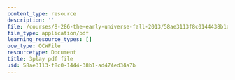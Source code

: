 ```yaml
---
content_type: resource
description: ''
file: /courses/8-286-the-early-universe-fall-2013/58ae3113f8c0144438b1ad474ed34a7b_OtJFD9HNnoc.pdf
file_type: application/pdf
learning_resource_types: []
ocw_type: OCWFile
resourcetype: Document
title: 3play pdf file
uid: 58ae3113-f8c0-1444-38b1-ad474ed34a7b
---
```

